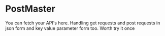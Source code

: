 # PostMaster
You can fetch your API's here. Handling get requests and post requests in json form and key value parameter form too. Worth try it once
